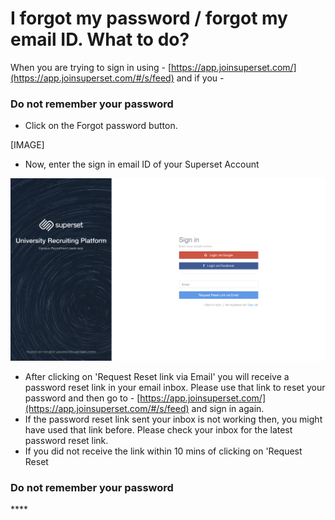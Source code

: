 # I forgot my password / forgot my email ID. What to do?

When you are trying to sign in using - [https://app.joinsuperset.com/](https://app.joinsuperset.com/#/s/feed) and if you -

### Do not remember your password

* Click on the Forgot password button.

\[IMAGE\]

* Now, enter the sign in email ID of your Superset Account

![](../../.gitbook/assets/image%20%2867%29.png)

* After clicking on 'Request Reset link via Email' you will receive a password reset link in your email inbox. Please use that link to reset your password and then go to - [https://app.joinsuperset.com/](https://app.joinsuperset.com/#/s/feed)  and sign in again.
* If the password reset link sent your inbox is not working then, you might have used that link before. Please check your inbox for the latest password reset link.
* If you did not receive the link within 10 mins of clicking on 'Request Reset

### Do not remember your password

\*\*\*\*

